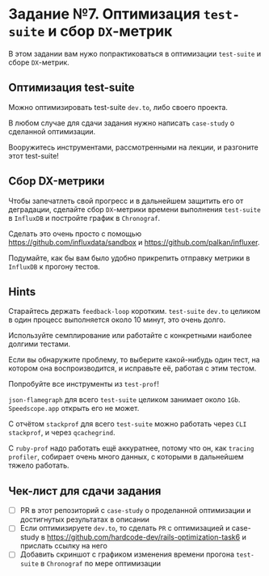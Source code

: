 # Задание №7. Оптимизация `test-suite` и сбор `DX`-метрик

В этом задании вам нужо попрактиковаться в оптимизации `test-suite` и сборе `DX`-метрик.

## Оптимизация test-suite
Можно оптимизировать test-suite `dev.to`, либо своего проекта.

В любом случае для сдачи задания нужно написать `case-study` о сделанной оптимизации.

Вооружитесь инструментами, рассмотренными на лекции, и разгоните этот test-suite!

## Сбор DX-метрики

Чтобы запечатлеть свой прогресс и в дальнейшем защитить его от деградации, сделайте сбор `DX`-метрики времени выполнения `test-suite` в `InfluxDB` и постройте график в `Chronograf`.

Сделать это очень просто с помощью https://github.com/influxdata/sandbox и https://github.com/palkan/influxer.

Подумайте, как бы вам было удобно прикрепить отправку метрики в `InfluxDB` к прогону тестов.

## Hints

Старайтесь держать `feedback-loop` коротким. `test-suite` `dev.to` целиком в один процесс выполняется около 10 минут, это очень долго.

Используйте семплирование или работайте с конкретными наиболее долгими тестами.

Если вы обнаружите проблему, то выберите какой-нибудь один тест, на котором она воспроизводится, и исправьте её, работая с этим тестом.

Попробуйте все инструменты из `test-prof`!

`json-flamegraph` для всего `test-suite` целиком занимает около `1Gb`. `Speedscope.app` открыть его не может.

C отчётом `stackprof` для всего `test-suite` можно работать через `CLI stackprof`, и через `qcachegrind`.

С `ruby-prof` надо работать ещё аккуратнее, потому что он, как `tracing profiler`, собирает очень много данных, с которыми в дальнейшем тяжело работать.


## Чек-лист для сдачи задания
- [ ] PR в этот репозиторий с `case-study` о проделанной оптимизации и достигнутых результатах в описании
- [ ] Если оптимизируете `dev.to`, то сделать `PR` с оптимизацией и case-study в https://github.com/hardcode-dev/rails-optimization-task6 и прислать ссылку на него
- [ ] Добавить скриншот с графиком изменения времени прогона `test-suite` в `Chronograf` по мере оптимизации
